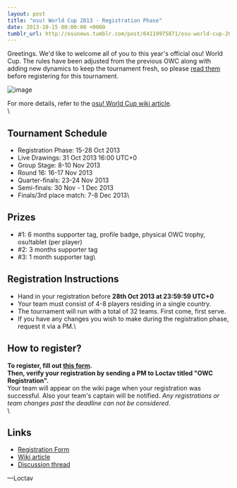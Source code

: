 ```yaml
---
layout: post
title: "osu! World Cup 2013 - Registration Phase"
date: 2013-10-15 00:00:00 +0000
tumblr_url: http://osunews.tumblr.com/post/64119975871/osu-world-cup-2013-registration-phase
---
```


Greetings. We'd like to welcome all of you to this year's official osu! World Cup. The rules have been adjusted from the previous OWC along with adding new dynamics to keep the tournament fresh, so please [read them](/wiki/Tournaments/OWC/2013#ruleset) before registering for this tournament.

![image](/wiki/shared/news/banners/owc_2013.png)

For more details, refer to the [osu! World Cup wiki article](/wiki/Tournaments/OWC/2013).\
\

## Tournament Schedule

- Registration Phase: 15-28 Oct 2013
- Live Drawings: 31 Oct 2013 16:00 UTC+0
- Group Stage: 8-10 Nov 2013
- Round 16: 16-17 Nov 2013
- Quarter-finals: 23-24 Nov 2013
- Semi-finals: 30 Nov - 1 Dec 2013
- Finals/3rd place match: 7-8 Dec 2013\

## Prizes

- \#1: 6 months supporter tag, profile badge, physical OWC trophy, osu!tablet (per player)
- \#2: 3 months supporter tag
- \#3: 1 month supporter tag\

## Registration Instructions

- Hand in your registration before **28th Oct 2013 at 23:59:59 UTC+0**
- Your team must consist of 4-8 players residing in a single country.
- The tournament will run with a total of 32 teams. First come, first serve.
- If you have any changes you wish to make during the registration phase, request it via a PM.\

## How to register?

**To register, fill out [this form](https://docs.google.com/forms/d/1v27B1GxpapUgsI9dtBF8xLceJCKzdpBY8dW6HzxzacI/viewform).**\
**Then, verify your registration by sending a PM to Loctav titled "OWC Registration".**\
Your team will appear on the wiki page when your registration was successful. Also your team's captain will be notified. *Any registrations or team changes past the deadline can not be considered.*\
\

## Links

- [Registration Form](https://docs.google.com/forms/d/1v27B1GxpapUgsI9dtBF8xLceJCKzdpBY8dW6HzxzacI/viewform)
- [Wiki article](/wiki/Tournaments/OWC/2013)
- [Discussion thread](https://osu.ppy.sh/community/forums/topics/160181/start=0)

—Loctav
